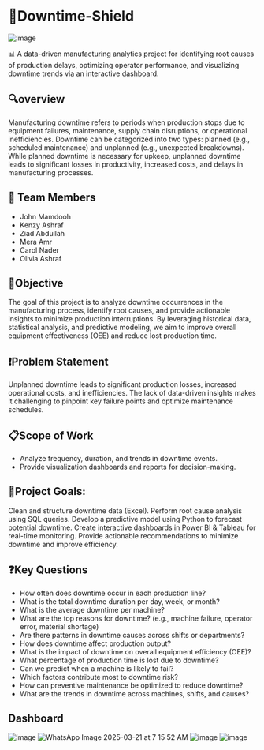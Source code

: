 # 🌟Downtime-Shield

![image](https://github.com/user-attachments/assets/f30c848e-2a88-47bb-a8d9-2ff79c8dffab)

📊  A data-driven manufacturing analytics project for identifying root causes of production delays, optimizing operator performance, and visualizing downtime trends via an interactive dashboard.
## 🔍overview 
Manufacturing downtime refers to periods when production stops due to equipment failures, maintenance, supply chain disruptions, or operational inefficiencies. Downtime can be categorized into two types: planned (e.g., scheduled maintenance) and unplanned (e.g., unexpected breakdowns). While planned downtime is necessary for upkeep, unplanned downtime leads to significant losses in productivity, increased costs, and delays in manufacturing processes.
## 👥 Team Members 
- John Mamdooh
- Kenzy Ashraf
- Ziad Abdullah
- Mera Amr
- Carol Nader
- Olivia Ashraf

## 🎯Objective
The goal of this project is to analyze downtime occurrences in the manufacturing process, identify root causes, and provide actionable insights to minimize production interruptions. By leveraging historical data, statistical analysis, and predictive modeling, we aim to improve overall equipment effectiveness (OEE) and reduce lost production time.
## ❗Problem Statement
Unplanned downtime leads to significant production losses, increased operational costs, and inefficiencies. The lack of data-driven insights makes it challenging to pinpoint key failure points and optimize maintenance schedules.
## 📋Scope of Work
-	Analyze frequency, duration, and trends in downtime events.
-	Provide visualization dashboards and reports for decision-making.
## 🎯Project Goals:
Clean and structure downtime data (Excel).
Perform root cause analysis using SQL queries.
Develop a predictive model using Python to forecast potential downtime.
Create interactive dashboards in Power BI & Tableau for real-time monitoring.
Provide actionable recommendations to minimize downtime and improve efficiency.
## ❓Key Questions 
- How often does downtime occur in each production line?
- What is the total downtime duration per day, week, or month?
- What is the average downtime per machine?
- What are the top reasons for downtime? (e.g., machine failure, operator error, material shortage)
- Are there patterns in downtime causes across shifts or departments?
- How does downtime affect production output?
- What is the impact of downtime on overall equipment efficiency (OEE)?
- What percentage of production time is lost due to downtime?
- Can we predict when a machine is likely to fail?
- Which factors contribute most to downtime risk?
- How can preventive maintenance be optimized to reduce downtime?
- What are the trends in downtime across machines, shifts, and causes?
## Dashboard
![image](https://github.com/user-attachments/assets/881b05ed-a803-445c-a1fd-7e7814da0551)
![WhatsApp Image 2025-03-21 at 7 15 52 AM](https://github.com/user-attachments/assets/fc125d53-bafa-49ac-98ae-d31577f12c11)
![image](https://github.com/user-attachments/assets/7fe97bc3-8716-40b6-a340-5861c4f2f5f6)
![image](https://github.com/user-attachments/assets/188277c1-83ee-4e93-8980-752e3278619d)








